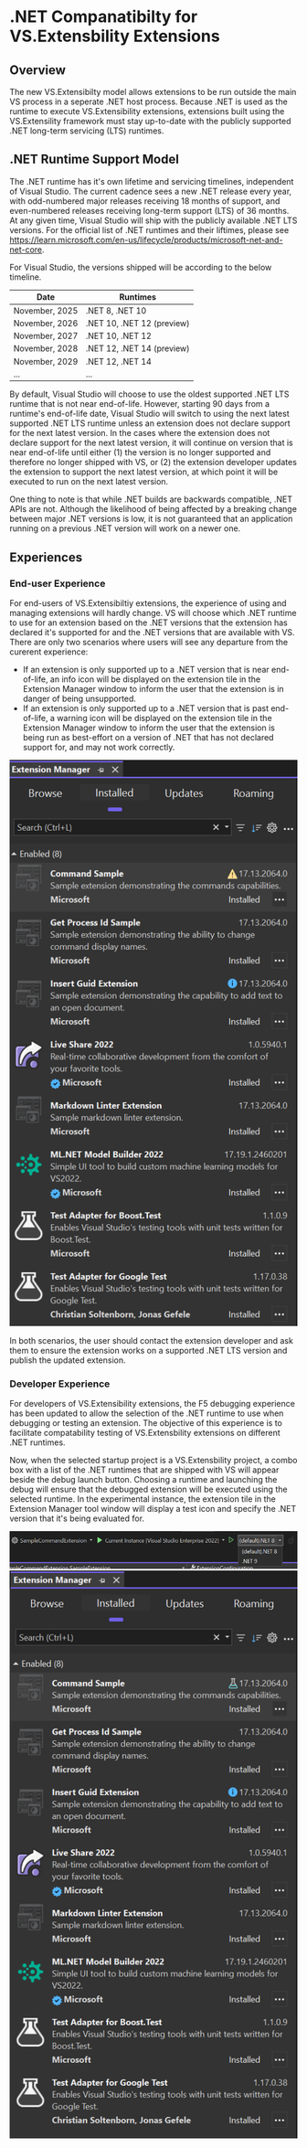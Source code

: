 # .NET Companatibilty for VS.Extensbility Extensions

## Overview

The new VS.Extensibilty model allows extensions to be run outside the main VS process in a seperate .NET host process. Because .NET is used as the runtime to execute VS.Extensibility extensions, extensions built using the VS.Extensility framework must stay up-to-date with the publicly supported .NET long-term servicing (LTS) runtimes.

## .NET Runtime Support Model

The .NET runtime has it's own lifetime and servicing timelines, independent of Visual Studio. The current cadence sees a new .NET release every year, with odd-numbered major releases receiving 18 months of support, and even-numbered releases receiving long-term support (LTS) of 36 months. At any given time, Visual Studio will ship with the publicly available .NET LTS versions. For the official list of .NET runtimes and their liftimes, please see https://learn.microsoft.com/en-us/lifecycle/products/microsoft-net-and-net-core.

For Visual Studio, the versions shipped will be according to the below timeline.

| Date | Runtimes |
|--|--|
| November, 2025 | .NET 8, .NET 10 |
| November, 2026 | .NET 10, .NET 12 (preview) |
| November, 2027 | .NET 10, .NET 12 |
| November, 2028 | .NET 12, .NET 14 (preview) |
| November, 2029 | .NET 12, .NET 14 |
| ... | ... |

By default, Visual Studio will choose to use the oldest supported .NET LTS runtime that is not near end-of-life. However, starting 90 days from a runtime's end-of-life date, Visual Studio will switch to using the next latest supported .NET LTS runtime unless an extension does not declare support for the next latest version. In the cases where the extension does not declare support for the next latest version, it will continue on version that is near end-of-life until either (1) the version is no longer supported and therefore no longer shipped with VS, or (2) the extension developer updates the extension to support the next latest version, at which point it will be executed to run on the next latest version.

One thing to note is that while .NET builds are backwards compatible, .NET APIs are not. Although the likelihood of being affected by a breaking change between major .NET versions is low, it is not guaranteed that an application running on a previous .NET version will work on a newer one.

## Experiences

### End-user Experience

For end-users of VS.Extensibiltiy extensions, the experience of using and managing extensions will hardly change. VS will choose which .NET runtime to use for an extension based on the .NET versions that the extension has declared it's supported for and the .NET versions that are available with VS. There are only two scenarios where users will see any departure from the curerent experience:

* If an extension is only supported up to a .NET version that is near end-of-life, an info icon will be displayed on the extension tile in the Extension Manager window to inform the user that the extension is in danger of being unsupported.
* If an extension is only supported up to a .NET version that is past end-of-life, a warning icon will be displayed on the extension tile in the Extension Manager window to inform the user that the extension is being run as best-effort on a version of .NET that has not declared support for, and may not work correctly.

![image info](./.media/GladstoneDotnetManagement/installed-extensions-extensionManager.png)

In both scenarios, the user should contact the extension developer and ask them to ensure the extension works on a supported .NET LTS version and publish the updated extension.

### Developer Experience

For developers of VS.Extensibility extensions, the F5 debugging experience has been updated to allow the selection of the .NET runtime to use when debugging or testing an extension. The objective of this experience is to facilitate compatability testing of VS.Extensbility extensions on different .NET runtimes.

Now, when the selected startup project is a VS.Extensbility project, a combo box with a list of the .NET runtimes that are shipped with VS will appear beside the debug launch button. Choosing a runtime and launching the debug will ensure that the debugged extension will be executed using the selected runtime. In the experimental instance, the extension tile in the Extension Manager tool window will display a test icon and specify the .NET version that it's being evaluated for.

![image info](./.media/GladstoneDotnetManagement/set-f5-net-target-toolbarOnly.png)
![image info](./.media/GladstoneDotnetManagement/f5-extensionManager-toolwindow.png)
